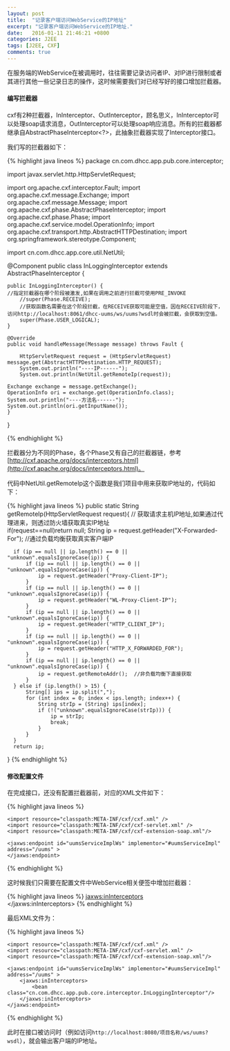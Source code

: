 ```yaml
---
layout: post
title:  "记录客户端访问WebService的IP地址"
excerpt: "记录客户端访问WebService的IP地址."
date:   2016-01-11 21:46:21 +0800
categories: J2EE
tags: [J2EE, CXF]
comments: true
---
```


在服务端的WebService在被调用时，往往需要记录访问者IP、对IP进行限制或者其进行其他一些记录日志的操作，这时候需要我们对已经写好的接口增加拦截器。

#### 编写拦截器

cxf有2种拦截器，InInterceptor、OutInterceptor，顾名思义，InInterceptor可以处理soap请求消息，OutInterceptor可以处理soap响应消息。所有的拦截器都继承自AbstractPhaseInterceptor<?>，此抽象拦截器实现了Interceptor接口。

我们写的拦截器如下：

{% highlight java lineos %}
package cn.com.dhcc.app.pub.core.interceptor;

import javax.servlet.http.HttpServletRequest;

import org.apache.cxf.interceptor.Fault;
import org.apache.cxf.message.Exchange;
import org.apache.cxf.message.Message;
import org.apache.cxf.phase.AbstractPhaseInterceptor;
import org.apache.cxf.phase.Phase;
import org.apache.cxf.service.model.OperationInfo;
import org.apache.cxf.transport.http.AbstractHTTPDestination;
import org.springframework.stereotype.Component;

import cn.com.dhcc.app.core.util.NetUtil;

@Component
public class InLoggingInterceptor extends AbstractPhaseInterceptor<Message> {

	public InLoggingInterceptor() {
    //指定拦截器在哪个阶段被激发,如果在调用之前进行拦截可使用PRE_INVOKE
		//super(Phase.RECEIVE);
		//获取函数名需要在这个阶段拦截，在RECEIVE获取可能是空值，因在RECEIVE阶段下，访问http://localhost:8061/dhcc-uums/ws/uums?wsdl时会被拦截，会获取到空值。
		super(Phase.USER_LOGICAL);
	}

	@Override
	public void handleMessage(Message message) throws Fault {

		HttpServletRequest request = (HttpServletRequest) message.get(AbstractHTTPDestination.HTTP_REQUEST);
		System.out.println("----IP------");
		System.out.println(NetUtil.getRemoteIp(request));

    Exchange exchange = message.getExchange();
    OperationInfo ori = exchange.get(OperationInfo.class);
    System.out.println("----方法名------");
    System.out.println(ori.getInputName());
	}

}

{% endhighlight %}

拦截器分为不同的Phase，各个Phase又有自己的拦截器链，参考[http://cxf.apache.org/docs/interceptors.html](http://cxf.apache.org/docs/interceptors.html)。

代码中NetUtil.getRemoteIp这个函数是我们项目中用来获取IP地址的，代码如下：

{% highlight java lineos %}
public static String getRemoteIp(HttpServletRequest request){
   // 获取请求主机IP地址,如果通过代理进来，则透过防火墙获取真实IP地址  
  if(request==null)return null;
      String ip = request.getHeader("X-Forwarded-For");  //通过负载均衡获取真实客户端IP

      if (ip == null || ip.length() == 0 || "unknown".equalsIgnoreCase(ip)) {  
          if (ip == null || ip.length() == 0 || "unknown".equalsIgnoreCase(ip)) {  
              ip = request.getHeader("Proxy-Client-IP");  
          }  
          if (ip == null || ip.length() == 0 || "unknown".equalsIgnoreCase(ip)) {  
              ip = request.getHeader("WL-Proxy-Client-IP");  
          }  
          if (ip == null || ip.length() == 0 || "unknown".equalsIgnoreCase(ip)) {  
              ip = request.getHeader("HTTP_CLIENT_IP");  
          }  
          if (ip == null || ip.length() == 0 || "unknown".equalsIgnoreCase(ip)) {  
              ip = request.getHeader("HTTP_X_FORWARDED_FOR");  
          }  
          if (ip == null || ip.length() == 0 || "unknown".equalsIgnoreCase(ip)) {  
              ip = request.getRemoteAddr();  //非负载均衡下直接获取
          }  
      } else if (ip.length() > 15) {  
          String[] ips = ip.split(",");  
          for (int index = 0; index < ips.length; index++) {  
              String strIp = (String) ips[index];  
              if (!("unknown".equalsIgnoreCase(strIp))) {  
                  ip = strIp;  
                  break;  
              }  
          }  
      }  
      return ip;  
}
{% endhighlight %}


#### 修改配置文件

在完成接口，还没有配置拦截器前，对应的XML文件如下：

{% highlight java lineos %}
<beans xmlns="http://www.springframework.org/schema/beans"
	xmlns:xsi="http://www.w3.org/2001/XMLSchema-instance"
	xmlns:jaxws="http://cxf.apache.org/jaxws"
	xmlns:p="http://www.springframework.org/schema/p"
	xsi:schemaLocation="
		http://www.springframework.org/schema/beans  
		http://www.springframework.org/schema/beans/spring-beans.xsd
		http://cxf.apache.org/jaxws
		http://cxf.apache.org/schemas/jaxws.xsd">

	<import resource="classpath:META-INF/cxf/cxf.xml" />
	<import resource="classpath:META-INF/cxf/cxf-servlet.xml" />
	<import resource="classpath:META-INF/cxf/cxf-extension-soap.xml"/>

 	<jaxws:endpoint id="uumsServiceImplWs" implementor="#uumsServiceImpl" address="/uums" >  
 	</jaxws:endpoint>
</beans>  
{% endhighlight %}

这时候我们只需要在配置文件中WebService相关便签中增加拦截器：

{% highlight java lineos %}
<jaxws:inInterceptors>  
  <bean class="拦截器的实现类"/>
</jaxws:inInterceptors>
{% endhighlight %}

最后XML文件为：

{% highlight java lineos %}
<beans xmlns="http://www.springframework.org/schema/beans"
	xmlns:xsi="http://www.w3.org/2001/XMLSchema-instance"
	xmlns:jaxws="http://cxf.apache.org/jaxws"
	xmlns:p="http://www.springframework.org/schema/p"
	xsi:schemaLocation="
		http://www.springframework.org/schema/beans  
		http://www.springframework.org/schema/beans/spring-beans.xsd
		http://cxf.apache.org/jaxws
		http://cxf.apache.org/schemas/jaxws.xsd">

	<import resource="classpath:META-INF/cxf/cxf.xml" />
	<import resource="classpath:META-INF/cxf/cxf-servlet.xml" />
	<import resource="classpath:META-INF/cxf/cxf-extension-soap.xml"/>

 	<jaxws:endpoint id="uumsServiceImplWs" implementor="#uumsServiceImpl" address="/uums" >  
 	 	<jaxws:inInterceptors>  
 	 	 	<bean class="cn.com.dhcc.app.pub.core.interceptor.InLoggingInterceptor"/>
 	 	</jaxws:inInterceptors>
 	</jaxws:endpoint>
</beans>  
{% endhighlight %}


此时在接口被访问时（例如访问`http://localhost:8080/项目名称/ws/uums?wsdl`），就会输出客户端的IP地址。
